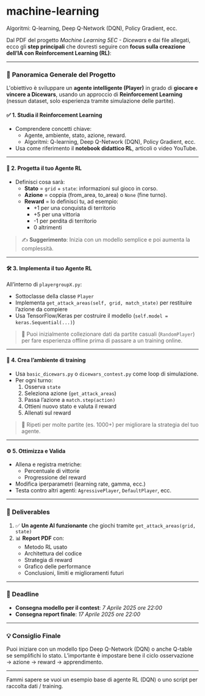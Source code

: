 # machine-learning

Algoritmi: Q-learning, Deep Q-Network (DQN), Policy Gradient, ecc.

Dal PDF del progetto *Machine Learning 5EC - Dicewars* e dai file allegati, ecco gli **step principali** che dovresti seguire con **focus sulla creazione dell’IA con Reinforcement Learning (RL)**:

---

### 🔁 **Panoramica Generale del Progetto**
L'obiettivo è sviluppare un **agente intelligente (Player)** in grado di **giocare e vincere a Dicewars**, usando un approccio di **Reinforcement Learning** (nessun dataset, solo esperienza tramite simulazione delle partite).

#### ✅ 1. **Studia il Reinforcement Learning**
- Comprendere concetti chiave:
  - Agente, ambiente, stato, azione, reward.
  - Algoritmi: Q-learning, Deep Q-Network (DQN), Policy Gradient, ecc.
- Usa come riferimento il **notebook didattico RL**, articoli o video YouTube.

---

#### 🧠 2. **Progetta il tuo Agente RL**
- Definisci cosa sarà:
  - **Stato** = `grid` + `state`: informazioni sul gioco in corso.
  - **Azione** = coppia (from_area, to_area) o `None` (fine turno).
  - **Reward** = lo definisci tu, ad esempio:
    - +1 per una conquista di territorio
    - +5 per una vittoria
    - -1 per perdita di territorio
    - 0 altrimenti

> ✍️ **Suggerimento**: Inizia con un modello semplice e poi aumenta la complessità.

---

#### 🛠️ 3. **Implementa il tuo Agente RL**
All’interno di `playergroupX.py`:
- Sottoclasse della classe `Player`
- Implementa `get_attack_areas(self, grid, match_state)` per restituire l’azione da compiere
- Usa TensorFlow/Keras per costruire il modello (`self.model = keras.Sequential(...)`)

> 📌 Puoi inizialmente collezionare dati da partite casuali (`RandomPlayer`) per fare esperienza offline prima di passare a un training online.

---

#### 🧪 4. **Crea l’ambiente di training**
- Usa `basic_dicewars.py` o `dicewars_contest.py` come loop di simulazione.
- Per ogni turno:
  1. Osserva `state`
  2. Seleziona azione (`get_attack_areas`)
  3. Passa l’azione a `match.step(action)`
  4. Ottieni nuovo stato e valuta il reward
  5. Allenati sul reward

> 🔁 Ripeti per molte partite (es. 1000+) per migliorare la strategia del tuo agente.

---

#### ⚙️ 5. **Ottimizza e Valida**
- Allena e registra metriche:
  - Percentuale di vittorie
  - Progressione del reward
- Modifica iperparametri (learning rate, gamma, ecc.)
- Testa contro altri agenti: `AgressivePlayer`, `DefaultPlayer`, ecc.

---

### 📝 Deliverables
1. ✅ **Un agente AI funzionante** che giochi tramite `get_attack_areas(grid, state)`
2. 📊 **Report PDF** con:
   - Metodo RL usato
   - Architettura del codice
   - Strategia di reward
   - Grafico delle performance
   - Conclusioni, limiti e miglioramenti futuri

---

### 📅 Deadline
- **Consegna modello per il contest**: *7 Aprile 2025 ore 22:00*
- **Consegna report finale**: *17 Aprile 2025 ore 22:00*

---

### 💡 Consiglio Finale
Puoi iniziare con un modello tipo Deep Q-Network (DQN) o anche Q-table se semplifichi lo stato. L’importante è impostare bene il ciclo osservazione → azione → reward → apprendimento.

---

Fammi sapere se vuoi un esempio base di agente RL (DQN) o uno script per raccolta dati / training.